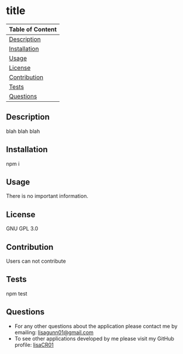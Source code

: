 
  # title

  |         Table of Content      |
  | ----------------------------- |
  | [Description](#description)   |
  | [Installation](#installation) |
  | [Usage](#usage)               |
  | [License](#license)           |
  | [Contribution](#contribution) |
  | [Tests](#tests)               |
  | [Questions](#questions)       |
 
  ## Description 
  blah blah blah 
  ## Installation 
  npm i
  ## Usage 
  There is no important information.
  ## License 
  GNU GPL 3.0
  ## Contribution 
  Users can not contribute
  ## Tests 
  npm test
  ## Questions 
  * For any other questions about the application please contact me by emailing: lisagunn01@gmail.com
  * To see other applications developed by me please visit my GitHub profile: [lisaCR01](https://github.com/lisaCR01/)
